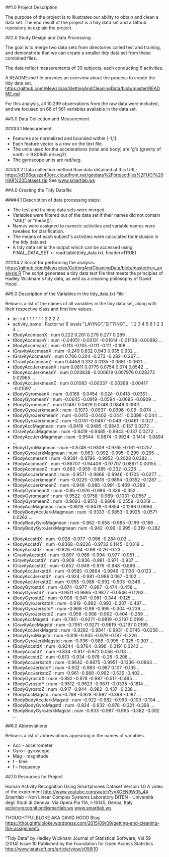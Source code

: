 ##1.0 Project Description

The purpose of the project is to illustrates our ability to obtain and clean a data set.  The end result of the project is a tidy data set and a Github repository to explain the project.

##2.0 Study Design and Data Processing

The goal is to merge two data sets from directories called test and training, and demonstrate that we can create a smaller tidy data set from these combined files.

The data reflect measurements of 30 subjects, each conducting 6 activities.

A README.md file provides an overview about the process to create the tidy data set.
https://github.com/Mewzician/GettingAndCleaningData/blob/master/README.md

For this analysis, all 10,299 observations from the raw data were included, and we focused on 66 of 561 variables available in the data set.

##3.0 Data Collection and Measurement

####3.1 Measurement
* Features are normalized and bounded within [-1,1].
* Each feature vector is a row on the text file.
* The units used for the accelerations (total and body) are 'g's (gravity of earth -> 9.80665 m/seg2).
* The gyroscope units are rad/seg.

####3.2 Data collection method
Raw data obtained at this URL:
https://d396qusza40orc.cloudfront.net/getdata%2Fprojectfiles%2FUCI%20HAR%20Dataset.zip
See www.smartlab.ws

##4.0 Creating the Tidy Datafile

####4.1 Description of data processing steps:
*	The test and training data sets were merged.
*	Variables were filtered out of the data set if their names did not contain “std()” or “mean()”.
*	Names were assigned to numeric activities and variable names were tweaked for clarification.
*	The means of each subject's activities were calculated for inclusion in the tidy data set.
*	A tidy data set is the output which can be accessed using: FINAL_DATA_SET <- read.table(tidy_data.txt, header=TRUE)

####4.2 Script for performing the analysis:
https://github.com/Mewzician/GettingAndCleaningData/blob/master/run_analysis.R
The script generates a tidy data text file that meets the principles of Hadley Wickham's tidy data, as well as a cleaning philosophy of David Hood.

##5.0 Description of the Variables in the tidy_data.txt File

Below is a list of the names of all variables in the tidy data set, along with their respective class and first few values.

* id                      : int  1 1 1 1 1 1 2 2 2 2 ...
* activity_name           : Factor w/ 6 levels "LAYING","SITTING",..: 1 2 3 4 5 6 1 2 3 4 ...
* tBodyAccmeanX           : num  0.222 0.261 0.279 0.277 0.289 ...
* tBodyAccmeanY           : num  -0.04051 -0.00131 -0.01614 -0.01738 -0.00992 ...
* tBodyAccmeanZ           : num  -0.113 -0.105 -0.111 -0.111 -0.108 ...
* tGravityAccmeanX        : num  -0.249 0.832 0.943 0.935 0.932 ...
* tGravityAccmeanY        : num  0.706 0.204 -0.273 -0.282 -0.267 ...
* tGravityAccmeanZ        : num  0.4458 0.332 0.0135 -0.0681 -0.0621 ...
* tBodyAccJerkmeanX       : num  0.0811 0.0775 0.0754 0.074 0.0542 ...
* tBodyAccJerkmeanY       : num  0.003838 -0.000619 0.007976 0.028272 0.02965 ...
* tBodyAccJerkmeanZ       : num  0.01083 -0.00337 -0.00369 -0.00417 -0.01097 ...
* tBodyGyromeanX          : num  -0.0166 -0.0454 -0.024 -0.0418 -0.0351 ...
* tBodyGyromeanY          : num  -0.0645 -0.0919 -0.0594 -0.0695 -0.0909 ...
* tBodyGyromeanZ          : num  0.1487 0.0629 0.0748 0.0849 0.0901 ...
* tBodyGyroJerkmeanX      : num  -0.1073 -0.0937 -0.0996 -0.09 -0.074 ...
* tBodyGyroJerkmeanY      : num  -0.0415 -0.0402 -0.0441 -0.0398 -0.044 ...
* tBodyGyroJerkmeanZ      : num  -0.0741 -0.0467 -0.049 -0.0461 -0.027 ...
* tBodyAccMagmean         : num  -0.8419 -0.9485 -0.9843 -0.137 0.0272 ...
* tGravityAccMagmean      : num  -0.8419 -0.9485 -0.9843 -0.137 0.0272 ...
* tBodyAccJerkMagmean     : num  -0.9544 -0.9874 -0.9924 -0.1414 -0.0894 ...
* tBodyGyroMagmean        : num  -0.8748 -0.9309 -0.9765 -0.161 -0.0757 ...
* tBodyGyroJerkMagmean    : num  -0.963 -0.992 -0.995 -0.299 -0.295 ...
* fBodyAccmeanX           : num  -0.9391 -0.9796 -0.9952 -0.2028 0.0382 ...
* fBodyAccmeanY           : num  -0.86707 -0.94408 -0.97707 0.08971 0.00155 ...
* fBodyAccmeanZ           : num  -0.883 -0.959 -0.985 -0.332 -0.226 ...
* fBodyAccJerkmeanX       : num  -0.9571 -0.9866 -0.9946 -0.1705 -0.0277 ...
* fBodyAccJerkmeanY       : num  -0.9225 -0.9816 -0.9854 -0.0352 -0.1287 ...
* fBodyAccJerkmeanZ       : num  -0.948 -0.986 -0.991 -0.469 -0.288 ...
* fBodyGyromeanX          : num  -0.85 -0.976 -0.986 -0.339 -0.352 ...
* fBodyGyromeanY          : num  -0.9522 -0.9758 -0.989 -0.1031 -0.0557 ...
* fBodyGyromeanZ          : num  -0.9093 -0.9513 -0.9808 -0.2559 -0.0319 ...
* fBodyAccMagmean         : num  -0.8618 -0.9478 -0.9854 -0.1286 0.0966 ...
* fBodyBodyAccJerkMagmean : num  -0.9333 -0.9853 -0.9925 -0.0571 0.0262 ...
* fBodyBodyGyroMagmean    : num  -0.862 -0.958 -0.985 -0.199 -0.186 ...
* fBodyBodyGyroJerkMagmean: num  -0.942 -0.99 -0.995 -0.319 -0.282 ...
* tBodyAccstdX            : num  -0.928 -0.977 -0.996 -0.284 0.03 ...
* tBodyAccstdY            : num  -0.8368 -0.9226 -0.9732 0.1145 -0.0319 ...
* tBodyAccstdZ            : num  -0.826 -0.94 -0.98 -0.26 -0.23 ...
* tGravityAccstdX         : num  -0.897 -0.968 -0.994 -0.977 -0.951 ...
* tGravityAccstdY         : num  -0.908 -0.936 -0.981 -0.971 -0.937 ...
* tGravityAccstdZ         : num  -0.852 -0.949 -0.976 -0.948 -0.896 ...
* tBodyAccJerkstdX        : num  -0.9585 -0.9864 -0.9946 -0.1136 -0.0123 ...
* tBodyAccJerkstdY        : num  -0.924 -0.981 -0.986 0.067 -0.102 ...
* tBodyAccJerkstdZ        : num  -0.955 -0.988 -0.992 -0.503 -0.346 ...
* tBodyGyrostdX           : num  -0.874 -0.977 -0.987 -0.474 -0.458 ...
* tBodyGyrostdY           : num  -0.9511 -0.9665 -0.9877 -0.0546 -0.1263 ...
* tBodyGyrostdZ           : num  -0.908 -0.941 -0.981 -0.344 -0.125 ...
* tBodyGyroJerkstdX       : num  -0.919 -0.992 -0.993 -0.207 -0.487 ...
* tBodyGyroJerkstdY       : num  -0.968 -0.99 -0.995 -0.304 -0.239 ...
* tBodyGyroJerkstdZ       : num  -0.958 -0.988 -0.992 -0.404 -0.269 ...
* tBodyAccMagstd          : num  -0.7951 -0.9271 -0.9819 -0.2197 0.0199 ...
* tGravityAccMagstd       : num  -0.7951 -0.9271 -0.9819 -0.2197 0.0199 ...
* tBodyAccJerkMagstd      : num  -0.9282 -0.9841 -0.9931 -0.0745 -0.0258 ...
* tBodyGyroMagstd         : num  -0.819 -0.935 -0.979 -0.187 -0.226 ...
* tBodyGyroJerkMagstd     : num  -0.936 -0.988 -0.995 -0.325 -0.307 ...
* fBodyAccstdX            : num  -0.9244 -0.9764 -0.996 -0.3191 0.0243 ...
* fBodyAccstdY            : num  -0.834 -0.917 -0.972 0.056 -0.113 ...
* fBodyAccstdZ            : num  -0.813 -0.934 -0.978 -0.28 -0.298 ...
* fBodyAccJerkstdX        : num  -0.9642 -0.9875 -0.9951 -0.1336 -0.0863 ...
* fBodyAccJerkstdY        : num  -0.932 -0.983 -0.987 0.107 -0.135 ...
* fBodyAccJerkstdZ        : num  -0.961 -0.988 -0.992 -0.535 -0.402 ...
* fBodyGyrostdX           : num  -0.882 -0.978 -0.987 -0.517 -0.495 ...
* fBodyGyrostdY           : num  -0.9512 -0.9623 -0.9871 -0.0335 -0.1814 ...
* fBodyGyrostdZ           : num  -0.917 -0.944 -0.982 -0.437 -0.238 ...
* fBodyAccMagstd          : num  -0.798 -0.928 -0.982 -0.398 -0.187 ...
* fBodyBodyAccJerkMagstd  : num  -0.922 -0.982 -0.993 -0.103 -0.104 ...
* fBodyBodyGyroMagstd     : num  -0.824 -0.932 -0.978 -0.321 -0.398 ...
* fBodyBodyGyroJerkMagstd : num  -0.933 -0.987 -0.995 -0.382 -0.392 ...

##6.0 Abbreviations

Below is a list of abbreviations appearing in the names of variables.

* Acc - accelrometer 
* Gyro – gyroscope
* Mag - magnitude 
* t - time
* f – frequency

##7.0 Resources for Project

Human Activity Recognition Using Smartphones Dataset
Version 1.0
A video of the experiment http://www.youtube.com/watch?v=XOEN9W05_4A
    Smartlab - Non Linear Complex Systems Laboratory
    DITEN - Università degli Studi di Genova.
    Via Opera Pia 11A, I-16145, Genoa, Italy
    activityrecognition@smartlab.ws
    www.smartlab.ws

THOUGHTFULBLOKE AKA DAVID HOOD
Blog
https://thoughtfulbloke.wordpress.com/2015/09/09/getting-and-cleaning-the-assignment/ 

“Tidy Data” by Hadley Wickham
Journal of Statistical Software, Vol 59 (2014) Issue 10
Published by the Foundation for Open Access Statistics
http://www.jstatsoft.org/article/view/v059i10
